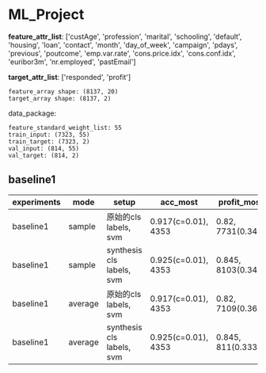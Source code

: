 # ML_Project

**feature_attr_list**: ['custAge', 'profession', 'marital', 'schooling', 'default', 'housing', 'loan', 'contact', 'month', 'day_of_week', 'campaign', 'pdays', 'previous', 'poutcome', 'emp.var.rate', 'cons.price.idx', 'cons.conf.idx', 'euribor3m', 'nr.employed', 'pastEmail']

**target_attr_list**: ['responded', 'profit']

```
feature_array shape: (8137, 20)
target_array shape: (8137, 2)
```

data_package:
```
feature_standard_weight_list: 55
train_input: (7323, 55)
train_target: (7323, 2)
val_input: (814, 55)
val_target: (814, 2)
```

## baseline1

experiments | mode  | setup | acc_most| profit_most| figure_name
------------| ----  | ----- | --------| -----------| -----------
baseline1   | sample | 原始的cls labels, svm | 0.917(c=0.01), 4353 | 0.82, 7731(0.343)| acc_bs1_svm1.png, profit_bs1_svm1.png
baseline1   | sample | synthesis cls labels, svm | 0.925(c=0.01), 4353 | 0.845, 8103(0.343)| acc_bs1_svm2.png, profit_bs1_svm2.png
baseline1   | average | 原始的cls labels, svm | 0.917(c=0.01), 4353 | 0.82, 7109(0.364)| acc_average_bs1_svm1.png, profit_average_bs1_svm1.png
baseline1   | average | synthesis cls labels, svm | 0.925(c=0.01), 4353 | 0.845, 811(0.333)| acc_average_bs1_svm2.png, profit_average_bs1_svm2.png


